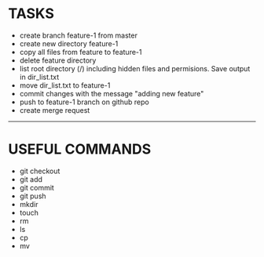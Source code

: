 # TASKS

- create branch feature-1 from master
- create new directory feature-1
- copy all files from feature to feature-1
- delete feature directory
- list root directory (/) including hidden files and permisions. Save output in dir_list.txt
- move dir_list.txt to feature-1
- commit changes with the message "adding new feature"
- push to feature-1 branch on github repo
- create merge request

***

# USEFUL COMMANDS

- git checkout
- git add
- git commit
- git push
- mkdir
- touch
- rm
- ls
- cp
- mv
